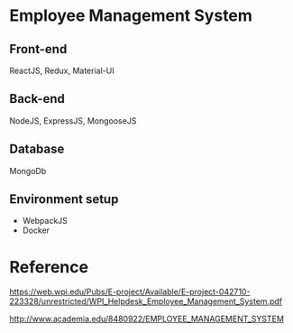 # Employee Management System

## Front-end

ReactJS, Redux, Material-UI

## Back-end

NodeJS, ExpressJS, MongooseJS

## Database

MongoDb

## Environment setup

- WebpackJS
- Docker



# Reference
https://web.wpi.edu/Pubs/E-project/Available/E-project-042710-223328/unrestricted/WPI_Helpdesk_Employee_Management_System.pdf

http://www.academia.edu/8480922/EMPLOYEE_MANAGEMENT_SYSTEM
